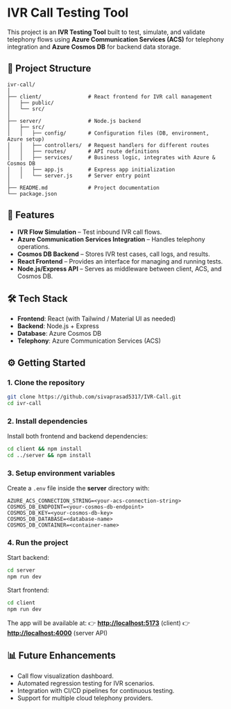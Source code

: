 # IVR Call Testing Tool

This project is an **IVR Testing Tool** built to test, simulate, and validate telephony flows using **Azure Communication Services (ACS)** for telephony integration and **Azure Cosmos DB** for backend data storage.

## 📂 Project Structure

```
ivr-call/
│
├── client/               # React frontend for IVR call management
│   ├── public/           
│   └── src/              
│
├── server/               # Node.js backend
│   ├── src/
│   │   ├── config/       # Configuration files (DB, environment, Azure setup)
│   │   ├── controllers/  # Request handlers for different routes
│   │   ├── routes/       # API route definitions
│   │   ├── services/     # Business logic, integrates with Azure & Cosmos DB
│   │   ├── app.js        # Express app initialization
│   │   └── server.js     # Server entry point
│
├── README.md             # Project documentation
└── package.json

```

## 🚀 Features

* **IVR Flow Simulation** – Test inbound IVR call flows.
* **Azure Communication Services Integration** – Handles telephony operations.
* **Cosmos DB Backend** – Stores IVR test cases, call logs, and results.
* **React Frontend** – Provides an interface for managing and running tests.
* **Node.js/Express API** – Serves as middleware between client, ACS, and Cosmos DB.

## 🛠️ Tech Stack

* **Frontend**: React (with Tailwind / Material UI as needed)
* **Backend**: Node.js + Express
* **Database**: Azure Cosmos DB
* **Telephony**: Azure Communication Services (ACS)

## ⚙️ Getting Started

### 1. Clone the repository

```bash
git clone https://github.com/sivaprasad5317/IVR-Call.git
cd ivr-call
```

### 2. Install dependencies

Install both frontend and backend dependencies:

```bash
cd client && npm install
cd ../server && npm install
```

### 3. Setup environment variables

Create a `.env` file inside the **server** directory with:

```
AZURE_ACS_CONNECTION_STRING=<your-acs-connection-string>
COSMOS_DB_ENDPOINT=<your-cosmos-db-endpoint>
COSMOS_DB_KEY=<your-cosmos-db-key>
COSMOS_DB_DATABASE=<database-name>
COSMOS_DB_CONTAINER=<container-name>
```

### 4. Run the project

Start backend:

```bash
cd server
npm run dev
```

Start frontend:

```bash
cd client
npm run dev
```

The app will be available at:
👉 **[http://localhost:5173](http://localhost:5173)** (client)
👉 **[http://localhost:4000](http://localhost:4000)** (server API)

## 📊 Future Enhancements

* Call flow visualization dashboard.
* Automated regression testing for IVR scenarios.
* Integration with CI/CD pipelines for continuous testing.
* Support for multiple cloud telephony providers.